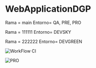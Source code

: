 # WebApplicationDGP 
Rama = main 
Entorno= QA, PRE, PRO

Rama = 111111
Entorno= DEVSKY

Rama = 222222
Entorno= DEVGREEN

![WorkFlow CI](https://github.com/DavidGonzalezTR/WebApplicationDGP/actions/workflows/main.yml/badge.svg)

![PRO](https://github.com/DavidGonzalezTR/WebApplicationDGP/deployments?environment=PRO#activity-log)
